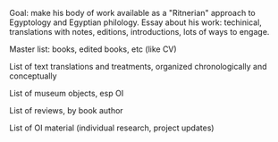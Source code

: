 Goal: make his body of work available as a "Ritnerian" approach to Egyptology and Egyptian philology. Essay about his work: techinical, translations with notes, editions, introductions, lots of ways to engage.


Master list: books, edited books, etc (like CV)

List of text translations and treatments, organized chronologically and conceptually

List of museum objects, esp OI

List of reviews, by book author

List of OI material (individual research, project updates)
